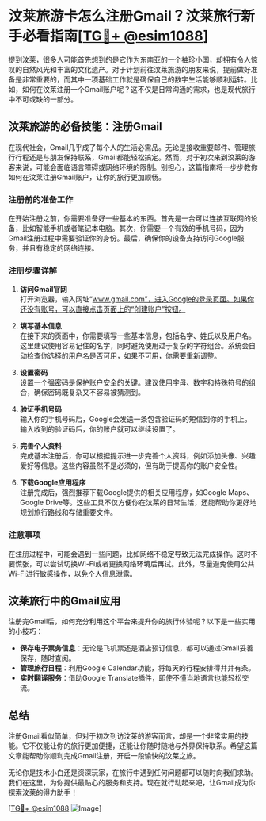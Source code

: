 # 汶莱旅游卡怎么注册Gmail？汶莱旅行新手必看指南[[TG💪+ @esim1088](https://t.me/s/esim1088)]

提到汶莱，很多人可能首先想到的是它作为东南亚的一个袖珍小国，却拥有令人惊叹的自然风光和丰富的文化遗产。对于计划前往汶莱旅游的朋友来说，提前做好准备是非常重要的，而其中一项基础工作就是确保自己的数字生活能够顺利运转。比如，如何在汶莱注册一个Gmail账户呢？这不仅是日常沟通的需求，也是现代旅行中不可或缺的一部分。

## 汶莱旅游的必备技能：注册Gmail

在现代社会，Gmail几乎成了每个人的生活必需品。无论是接收重要邮件、管理旅行行程还是与朋友保持联系，Gmail都能轻松搞定。然而，对于初次来到汶莱的游客来说，可能会面临语言障碍或网络环境的限制。别担心，这篇指南将一步步教你如何在汶莱注册Gmail账户，让你的旅行更加顺畅。

### 注册前的准备工作

在开始注册之前，你需要准备好一些基本的东西。首先是一台可以连接互联网的设备，比如智能手机或者笔记本电脑。其次，你需要一个有效的手机号码，因为Gmail注册过程中需要验证你的身份。最后，确保你的设备支持访问Google服务，并且有稳定的网络连接。

### 注册步骤详解

1. **访问Gmail官网**  
   打开浏览器，输入网址“www.gmail.com”，进入Google的登录页面。如果你还没有账号，可以直接点击页面上的“创建账户”按钮。

2. **填写基本信息**  
   在接下来的页面中，你需要填写一些基本信息，包括名字、姓氏以及用户名。这里建议使用容易记住的名字，同时避免使用过于复杂的字符组合。系统会自动检查你选择的用户名是否可用，如果不可用，你需要重新调整。

3. **设置密码**  
   设置一个强密码是保护账户安全的关键。建议使用字母、数字和特殊符号的组合，确保密码既复杂又不容易被猜测到。

4. **验证手机号码**  
   输入你的手机号码后，Google会发送一条包含验证码的短信到你的手机上。输入收到的验证码后，你的账户就可以继续设置了。

5. **完善个人资料**  
   完成基本注册后，你可以根据提示进一步完善个人资料，例如添加头像、兴趣爱好等信息。这些内容虽然不是必须的，但有助于提高你的账户安全性。

6. **下载Google应用程序**  
   注册完成后，强烈推荐下载Google提供的相关应用程序，如Google Maps、Google Drive等。这些工具不仅方便你在汶莱的日常生活，还能帮助你更好地规划旅行路线和存储重要文件。

### 注意事项

在注册过程中，可能会遇到一些问题，比如网络不稳定导致无法完成操作。这时不要慌张，可以尝试切换Wi-Fi或者更换网络环境后再试。此外，尽量避免使用公共Wi-Fi进行敏感操作，以免个人信息泄露。

## 汶莱旅行中的Gmail应用

注册完Gmail后，如何充分利用这个平台来提升你的旅行体验呢？以下是一些实用的小技巧：

- **保存电子票务信息**：无论是飞机票还是酒店预订信息，都可以通过Gmail妥善保存，随时查阅。
- **管理旅行日程**：利用Google Calendar功能，将每天的行程安排得井井有条。
- **实时翻译服务**：借助Google Translate插件，即使不懂当地语言也能轻松交流。

## 总结

注册Gmail看似简单，但对于初次到访汶莱的游客而言，却是一个非常实用的技能。它不仅能让你的旅行更加便捷，还能让你随时随地与外界保持联系。希望这篇文章能帮助你顺利完成Gmail注册，开启一段愉快的汶莱之旅。

无论你是技术小白还是资深玩家，在旅行中遇到任何问题都可以随时向我们求助。我们在这里，为你提供最贴心的服务和支持。现在就行动起来吧，让Gmail成为你探索汶莱的得力助手！

[[TG💪+ @esim1088](https://t.me/s/esim1088) ![Image](https://i.postimg.cc/4NQfJmqS/Snipaste-2025-05-13-00-14-12.png)]